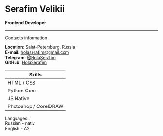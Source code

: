 # Serafim Velikii  
#### Frontend Developer  
------------
Contacts information  

**Location**: Saint-Petersburg, Russia  
**E-mail**: [holaserafim@gmail.com][3]  
**Telegram**: [@HolaSerafim][2]  
**GitHub**: [HolaSerafim][1]  

| Skills  | 
| ------- |
| HTML / CSS |
| Python Core | 
| JS Native | 
| Photoshop / CorelDRAW | 


Languages:  
Russian - nativ  
English - A2  

[1]: https://github.com/HolaSerafim "HolaSerafim"
[2]: https://t.me/HolaSerafim "Telegram"
[3]: mailto:holaserafim@gmail.com "mail"